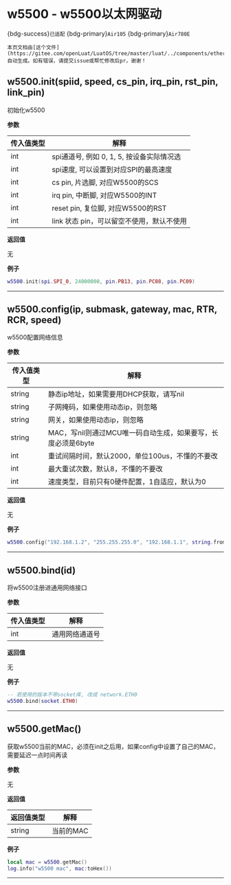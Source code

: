 # w5500 - w5500以太网驱动

{bdg-success}`已适配` {bdg-primary}`Air105` {bdg-primary}`Air780E`

```{note}
本页文档由[这个文件](https://gitee.com/openLuat/LuatOS/tree/master/luat/../components/ethernet/w5500/luat_lib_w5500.c)自动生成。如有错误，请提交issue或帮忙修改后pr，谢谢！
```


## w5500.init(spiid, speed, cs_pin, irq_pin, rst_pin, link_pin)



初始化w5500

**参数**

|传入值类型|解释|
|-|-|
|int|spi通道号, 例如 0, 1, 5, 按设备实际情况选|
|int|spi速度, 可以设置到对应SPI的最高速度|
|int|cs pin, 片选脚, 对应W5500的SCS|
|int|irq pin, 中断脚, 对应W5500的INT|
|int|reset pin, 复位脚, 对应W5500的RST|
|int|link 状态 pin，可以留空不使用，默认不使用|

**返回值**

无

**例子**

```lua
w5500.init(spi.SPI_0, 24000000, pin.PB13, pin.PC08, pin.PC09)

```

---

## w5500.config(ip, submask, gateway, mac, RTR, RCR, speed)



w5500配置网络信息

**参数**

|传入值类型|解释|
|-|-|
|string|静态ip地址，如果需要用DHCP获取，请写nil|
|string|子网掩码，如果使用动态ip，则忽略|
|string|网关，如果使用动态ip，则忽略|
|string|MAC，写nil则通过MCU唯一码自动生成，如果要写，长度必须是6byte|
|int|重试间隔时间，默认2000，单位100us，不懂的不要改|
|int|最大重试次数，默认8，不懂的不要改|
|int|速度类型，目前只有0硬件配置，1自适应，默认为0|

**返回值**

无

**例子**

```lua
w5500.config("192.168.1.2", "255.255.255.0", "192.168.1.1", string.fromHex("102a3b4c5d6e"))

```

---

## w5500.bind(id)



将w5500注册进通用网络接口

**参数**

|传入值类型|解释|
|-|-|
|int|通用网络通道号|

**返回值**

无

**例子**

```lua
-- 若使用的版本不带socket库, 改成 network.ETH0
w5500.bind(socket.ETH0)

```

---

## w5500.getMac()



获取w5500当前的MAC，必须在init之后用，如果config中设置了自己的MAC，需要延迟一点时间再读

**参数**

无

**返回值**

|返回值类型|解释|
|-|-|
|string|当前的MAC|

**例子**

```lua
local mac = w5500.getMac()
log.info("w5500 mac", mac:toHex())

```

---

